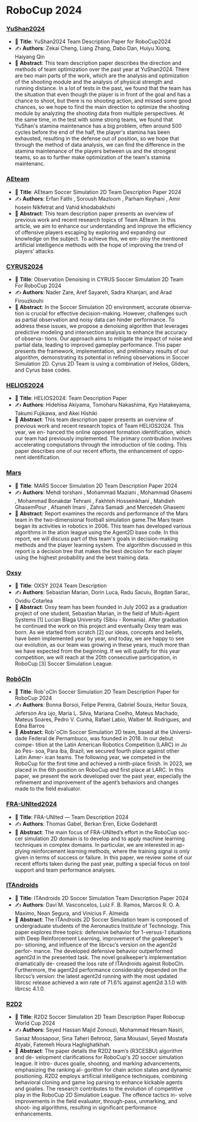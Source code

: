 # RoboCup 2024


### [YuShan2024](/tdps/robocup2024/TDP_YuShan2024.pdf)

- 📄 **Title**: YuShan2024 Team Description Paper for RoboCup2024
- ✍️ **Authors**:  Zekai Cheng, Liang Zhang, Dabo Dan, Huiyu Xiong, Haiyang Qin
- 📜 **Abstract**: This team description paper describes the direction and methods of team optimization
over the past year at YuShan2024. There are two main parts of the work, which are the analysis and
optimization of the shooting module and the analysis of physical strength and running distance. In
a lot of tests in the past, we found that the team has the situation that even though the player is in
front of the goal and has a chance to shoot, but there is no shooting action, and missed some good
chances, so we hope to find the main direction to optimize the shooting module by analyzing the
shooting data from multiple perspectives. At the same time, in the test with some strong teams, we
found that YuShan's stamina maintenance has a big problem, often around 500 cycles before the
end of the half, the player's stamina has been exhausted, resulting in the defense out of position, so
we hope that through the method of data analysis, we can find the difference in the stamina
maintenance of the players between us and the strongest teams, so as to further make optimization
of the team's stamina maintenanc.

### [AEteam](/tdps/robocup2024/TDP_AEteam.pdf)

- 📄 **Title**: AEteam Soccer Simulation 2D Team Description Paper 2024
- ✍️ **Authors**: Erfan Fathi , Soroush Mazloom , Parham Keyhani , Amir hosein Nikfetrat and Vahid khodabakhshi
- 📜 **Abstract**: This team description paper presents an overview of previous work
and recent research topics of Team AEteam. In this article, we aim to enhance
our understanding and improve the efficiency of offensive players escaping by
exploring and expanding our knowledge on the subject. To achieve this, we em-
ploy the mentioned artificial intelligence methods with the hope of improving the
trend of players’ attacks.

### [CYRUS2024](/tdps/robocup2024/TDP_CYRUS2024.pdf)

- 📄 **Title**: Observation Denoising in CYRUS Soccer Simulation 2D Team For RoboCup 2024
- ✍️ **Authors**: Nader Zare, Aref Sayareh, Sadra Khanjari, and Arad Firouzkouhi
- 📜 **Abstract**: In the Soccer Simulation 2D environment, accurate observa-
tion is crucial for effective decision-making. However, challenges such as
partial observation and noisy data can hinder performance. To address
these issues, we propose a denoising algorithm that leverages predictive
modeling and intersection analysis to enhance the accuracy of observa-
tions. Our approach aims to mitigate the impact of noise and partial
data, leading to improved gameplay performance. This paper presents
the framework, implementation, and preliminary results of our algorithm,
demonstrating its potential in refining observations in Soccer Simulation
2D. Cyrus 2D Team is using a combination of Helios, Gliders, and Cyrus
base codes.

### [HELIOS2024](/tdps/robocup2024/TDP_HELIOS2024.pdf)

- 📄 **Title**: HELIOS2024: Team Description Paper
- ✍️ **Authors**: Hidehisa Akiyama, Tomoharu Nakashima, Kyo Hatakeyama, Takumi Fujikawa, and Akei Hishiki
- 📜 **Abstract**: This team description paper presents an overview of previous
work and recent research topics of Team HELIOS2024. This year, we en-
hanced the online opponent formation identification, which our team had
previously implemented. The primary contribution involves accelerating
computations through the introduction of tile coding.
This paper describes one of our recent efforts, the enhancement of oppo-
nent identification.

### [Mars](/tdps/robocup2024/TDP_Mars.pdf)

- 📄 **Title**: MARS Soccer Simulation 2D Team Description Paper 2024
- ✍️ **Authors**: Mehdi torshani , Mohammad Maziani , Mohammad Ghasemi , Mohammad
Bonakdar Tehrani , Fakhteh Hosseinkhani , Mahdieh GhasemPour , Afsaneh Imani ,
Zahra Samadi ,and Mercedeh Ghasemi
- 📜 **Abstract**: Report examines the records and performance of the Mars team in the
two-dimensional football simulation game.The Mars team began its activities in
robotics in 2006. This team has developed various algorithms in the ation league
using the Agent2D base code. In this report, we will discuss part of this team's
goals in decision-making methods and the player learning system. The algorithm
discussed in this report is a decision tree that makes the best decision for each
player using the highest probability and the best training data.

### [Oxsy](/tdps/robocup2024/TDP_Oxsy.pdf)

- 📄 **Title**: OXSY 2024 Team Description
- ✍️ **Authors**: Sebastian Marian, Dorin Luca, Radu Sacuiu, Bogdan Sarac, Ovidiu Cotarlea
- 📜 **Abstract**: Oxsy team has been founded in July 2002 as a graduation project of
one student, Sebastian Marian, in the field of Multi-Agent Systems [1] Lucian
Blaga University (Sibiu - Romania). After graduation he continued the work on
this project and eventually Oxsy team was born. As we started from scratch [2]
our ideas, concepts and beliefs, have been implemented year by year, and today,
we are happy to see our evolution, as our team was growing in these years,
much more than we have expected from the beginning. If we will qualify for
this year competition, we will reach at the 20th consecutive participation, in
RoboCup [3] Soccer Simulation League.

### [RobôCIn](/tdps/robocup2024/TDP_RobôCIn.pdf)

- 📄 **Title**: RobˆoCIn Soccer Simulation 2D
Team Description Paper for RoboCup 2024
- ✍️ **Authors**: Bonna Borsoi, Felipe Pereira, Gabriel Souza, Heitor Souza, Jeferson Ara ́ujo,
Maria L. Silva, Mariana Coelho, Mateus Machado, Mateus Soares, Pedro V.
Cunha, Rafael Labio, Walber M. Rodrigues, and Edna Barros
- 📜 **Abstract**: RobˆoCIn Soccer Simulation 2D team, based at the Universi-
dade Federal de Pernambuco, was founded in 2018. In our debut compe-
tition at the Latin American Robotics Competition (LARC) in Jo ̃ao Pes-
soa, Para ́ıba, Brazil, we secured fourth place against other Latin Amer-
ican teams. The following year, we competed in the RoboCup for the
first time and achieved a ninth-place finish. In 2023, we placed in the
6th position on RoboCup and first place at LARC. In this paper, we
present the work developed over the past year, especially the refinement
and improvement of the agent’s behaviors and changes made to the field
evaluator.

### [FRA-UNIted2024](/tdps/robocup2024/TDP_FRA-UNIted2024.pdf)

- 📄 **Title**: FRA-UNIted — Team Description 2024
- ✍️ **Authors**: Thomas Gabel, Berkan Eren, Eicke Godehardt
- 📜 **Abstract**: The main focus of FRA-UNIted’s effort in the RoboCup soc-
cer simulation 2D domain is to develop and to apply machine learning
techniques in complex domains. In particular, we are interested in ap-
plying reinforcement learning methods, where the training signal is only
given in terms of success or failure. In this paper, we review some of our
recent efforts taken during the past year, putting a special focus on tool
support and team performance analyses.

### [ITAndroids](/tdps/robocup2024/TDP_ITAndroids.pdf)

- 📄 **Title**: ITAndroids 2D Soccer Simulation
Team Description Paper 2024
- ✍️ **Authors**: Davi M. Vasconcelos, Luiz F. B. Ramos, Marcos R. O. A. Maximo, Nean
Segura, and Vinícius F. Almeida
- 📜 **Abstract**: The ITAndroids 2D Soccer Simulation team is composed of
undergraduate students of the Aeronautics Institute of Technology. This
paper explores three topics: defensive behavior for 1-versus-1 situations
with Deep Reinforcement Learning, improvement of the goalkeeper’s po-
sitioning, and influence of the librcsc’s version on the agent2d perfor-
mance. The developed defensive behavior outperformed agent2d in the
presented task. The novel goalkeeper’s implementation dramatically de-
creased the loss rate of ITAndroids against RoboCIn. Furthermore, the
agent2d performance considerably depended on the librcsc’s version: the
latest agent2d running with the most updated librcsc release achieved a
win rate of 71.6% against agent2d 3.1.0 with librcsc 4.1.0.

### [R2D2](/tdps/robocup2024/TDP_R2D2.pdf)

- 📄 **Title**: R2D2 Soccer Simulation 2D Team Description Paper
Robocup World Cup 2024
- ✍️ **Authors**: Seyed Hassan Majid Zonouzi, Mohammad Hesam Nasiri, Sanaz Moosapour, Sina
Taheri Behrooz, Sana Mousavi, Seyed Mostafa Atyabi, Fatemeh Houra Haghighatkhah
- 📜 **Abstract**: The paper details the R2D2 team’s (R3CESBU) algorithm and de-
velopment clarifications for RoboCup's 2D soccer simulation league. It intro-
duces goalie, shooting, and marking advancements, emphasizing the ranking al-
gorithm for chain action states and dynamic positioning. R2D2 employs artificial
intelligence techniques, combining behavioral cloning and game log parsing to
enhance kickable agents and goalies. The research contributes to the evolution of
competitive play in the RoboCup 2D Simulation League. The offence tactics in-
volve improvements in the field evaluator, through-pass, unmarking, and shoot-
ing algorithms, resulting in significant performance enhancements.




